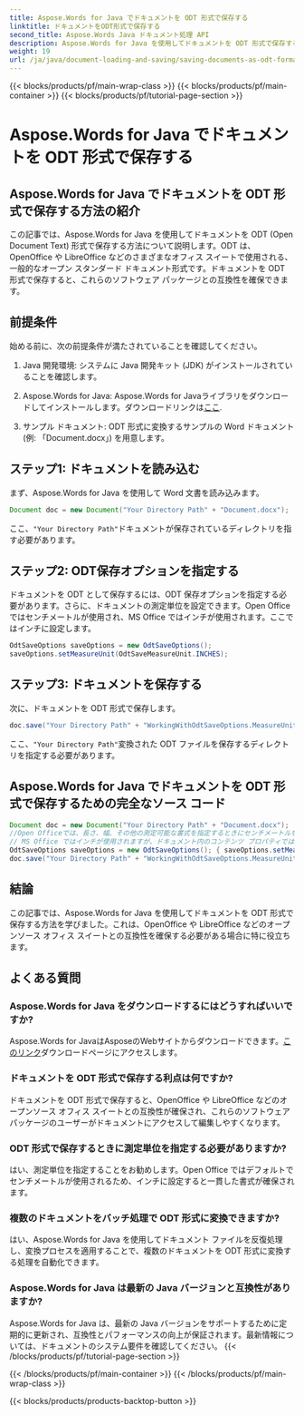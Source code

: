 ```yaml
---
title: Aspose.Words for Java でドキュメントを ODT 形式で保存する
linktitle: ドキュメントをODT形式で保存する
second_title: Aspose.Words Java ドキュメント処理 API
description: Aspose.Words for Java を使用してドキュメントを ODT 形式で保存する方法を学びます。オープンソースのオフィス スイートとの互換性を確保します。
weight: 19
url: /ja/java/document-loading-and-saving/saving-documents-as-odt-format/
---
```


{{< blocks/products/pf/main-wrap-class >}}
{{< blocks/products/pf/main-container >}}
{{< blocks/products/pf/tutorial-page-section >}}

# Aspose.Words for Java でドキュメントを ODT 形式で保存する


## Aspose.Words for Java でドキュメントを ODT 形式で保存する方法の紹介

この記事では、Aspose.Words for Java を使用してドキュメントを ODT (Open Document Text) 形式で保存する方法について説明します。ODT は、OpenOffice や LibreOffice などのさまざまなオフィス スイートで使用される、一般的なオープン スタンダード ドキュメント形式です。ドキュメントを ODT 形式で保存すると、これらのソフトウェア パッケージとの互換性を確保できます。

## 前提条件

始める前に、次の前提条件が満たされていることを確認してください。

1. Java 開発環境: システムに Java 開発キット (JDK) がインストールされていることを確認します。

2.  Aspose.Words for Java: Aspose.Words for Javaライブラリをダウンロードしてインストールします。ダウンロードリンクは[ここ](https://releases.aspose.com/words/java/).

3. サンプル ドキュメント: ODT 形式に変換するサンプルの Word ドキュメント (例: 「Document.docx」) を用意します。

## ステップ1: ドキュメントを読み込む

まず、Aspose.Words for Java を使用して Word 文書を読み込みます。

```java
Document doc = new Document("Your Directory Path" + "Document.docx");
```

ここ、`"Your Directory Path"`ドキュメントが保存されているディレクトリを指す必要があります。

## ステップ2: ODT保存オプションを指定する

ドキュメントを ODT として保存するには、ODT 保存オプションを指定する必要があります。さらに、ドキュメントの測定単位を設定できます。Open Office ではセンチメートルが使用され、MS Office ではインチが使用されます。ここではインチに設定します。

```java
OdtSaveOptions saveOptions = new OdtSaveOptions();
saveOptions.setMeasureUnit(OdtSaveMeasureUnit.INCHES);
```

## ステップ3: ドキュメントを保存する

次に、ドキュメントを ODT 形式で保存します。

```java
doc.save("Your Directory Path" + "WorkingWithOdtSaveOptions.MeasureUnit.odt", saveOptions);
```

ここ、`"Your Directory Path"`変換された ODT ファイルを保存するディレクトリを指定する必要があります。

## Aspose.Words for Java でドキュメントを ODT 形式で保存するための完全なソース コード

```java
Document doc = new Document("Your Directory Path" + "Document.docx");
//Open Officeでは、長さ、幅、その他の測定可能な書式を指定するときにセンチメートルを使用します。
// MS Office ではインチが使用されますが、ドキュメント内のコンテンツ プロパティではインチが使用されます。
OdtSaveOptions saveOptions = new OdtSaveOptions(); { saveOptions.setMeasureUnit(OdtSaveMeasureUnit.INCHES); }
doc.save("Your Directory Path" + "WorkingWithOdtSaveOptions.MeasureUnit.odt", saveOptions);
```

## 結論

この記事では、Aspose.Words for Java を使用してドキュメントを ODT 形式で保存する方法を学びました。これは、OpenOffice や LibreOffice などのオープンソース オフィス スイートとの互換性を確保する必要がある場合に特に役立ちます。

## よくある質問

### Aspose.Words for Java をダウンロードするにはどうすればいいですか?

 Aspose.Words for JavaはAsposeのWebサイトからダウンロードできます。[このリンク](https://releases.aspose.com/words/java/)ダウンロードページにアクセスします。

### ドキュメントを ODT 形式で保存する利点は何ですか?

ドキュメントを ODT 形式で保存すると、OpenOffice や LibreOffice などのオープンソース オフィス スイートとの互換性が確保され、これらのソフトウェア パッケージのユーザーがドキュメントにアクセスして編集しやすくなります。

### ODT 形式で保存するときに測定単位を指定する必要がありますか?

はい、測定単位を指定することをお勧めします。Open Office ではデフォルトでセンチメートルが使用されるため、インチに設定すると一貫した書式が確保されます。

### 複数のドキュメントをバッチ処理で ODT 形式に変換できますか?

はい、Aspose.Words for Java を使用してドキュメント ファイルを反復処理し、変換プロセスを適用することで、複数のドキュメントを ODT 形式に変換する処理を自動化できます。

### Aspose.Words for Java は最新の Java バージョンと互換性がありますか?

Aspose.Words for Java は、最新の Java バージョンをサポートするために定期的に更新され、互換性とパフォーマンスの向上が保証されます。最新情報については、ドキュメントのシステム要件を確認してください。
{{< /blocks/products/pf/tutorial-page-section >}}

{{< /blocks/products/pf/main-container >}}
{{< /blocks/products/pf/main-wrap-class >}}

{{< blocks/products/products-backtop-button >}}
